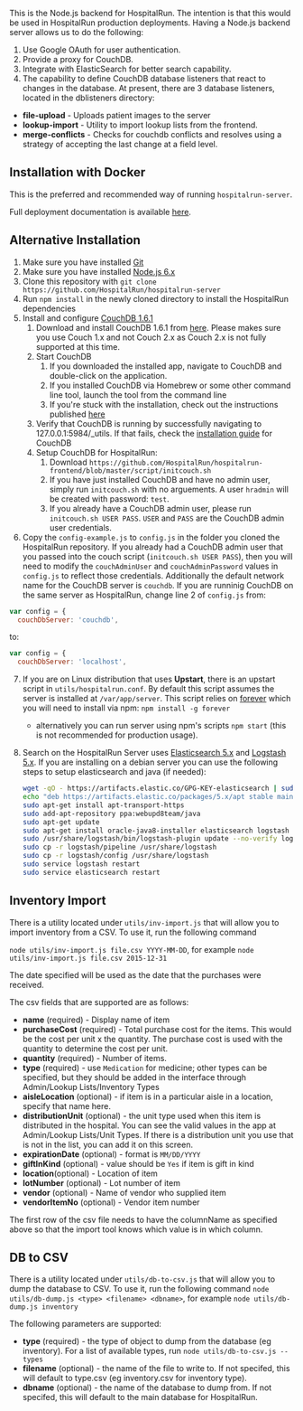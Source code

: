 This is the Node.js backend for HospitalRun.  The intention is that this would be used in HospitalRun production deployments. Having a Node.js backend server allows us to do the following:

1. Use Google OAuth for user authentication.
2. Provide a proxy for CouchDB.
3. Integrate with ElasticSearch for better search capability.
4. The capability to define CouchDB database listeners that react to changes in the database.  At present, there are 3 database listeners, located in the dblisteners directory:
 * **file-upload** - Uploads patient images to the server
 * **lookup-import** - Utility to import lookup lists from the frontend.
 * **merge-conflicts** - Checks for couchdb conflicts and resolves using a strategy of accepting the last change at a field level.

## Installation with Docker
This is the preferred and recommended way of running `hospitalrun-server`.

Full deployment documentation is available [here](https://github.com/HospitalRun/hospitalrun-server/blob/master/DEPLOYMENT_GUIDE.md).

## Alternative Installation
1. Make sure you have installed [Git](https://git-scm.com/book/en/v2/Getting-Started-Installing-Git)
2. Make sure you have installed [Node.js 6.x](https://nodejs.org/en/download/)
3. Clone this repository with `git clone https://github.com/HospitalRun/hospitalrun-server`
4. Run `npm install` in the newly cloned directory to install the HospitalRun dependencies
5. Install and configure [CouchDB 1.6.1](http://couchdb.apache.org/)
    1. Download and install CouchDB 1.6.1 from [here](http://couchdb.apache.org/#download). Please makes sure you use Couch 1.x and not Couch 2.x as Couch 2.x is not fully supported at this time.
    2. Start CouchDB
        1. If you downloaded the installed app, navigate to CouchDB and double-click on the application.
        2. If you installed CouchDB via Homebrew or some other command line tool, launch the tool from the command line
        3. If you're stuck with the installation, check out the instructions published [here](http://docs.couchdb.org/en/1.6.1/install/index.html)
    3. Verify that CouchDB is running by successfully navigating to 127.0.0.1:5984/_utils. If that fails, check the [installation guide](http://docs.couchdb.org/en/1.6.1/install/index.html) for CouchDB
    4. Setup CouchDB for HospitalRun:
        1. Download `https://github.com/HospitalRun/hospitalrun-frontend/blob/master/script/initcouch.sh`
        2. If you have just installed CouchDB and have no admin user, simply run `initcouch.sh` with no arguements.  A user `hradmin` will be created with password: `test`.
        2. If you already have a CouchDB admin user, please run `initcouch.sh USER PASS`.  `USER` and `PASS` are the CouchDB admin user credentials.
6. Copy the `config-example.js` to `config.js` in the folder you cloned the HospitalRun repository. If you already had a CouchDB admin user that you passed into the couch script (`initcouch.sh USER PASS`), then you will need to modify the `couchAdminUser` and `couchAdminPassword` values in `config.js` to reflect those credentials.  Additionally the default network name for the CouchDB server is `couchdb`.  If you are runninig CouchDB on the same server as HospitalRun, change line 2 of `config.js` from:
```js
var config = {
  couchDbServer: 'couchdb',
```
to:
```js
var config = {
  couchDbServer: 'localhost',
```
7. If you are on Linux distribution that uses **Upstart**, there is an upstart script in `utils/hospitalrun.conf`.  By default this script assumes the server is installed at `/var/app/server`. This script relies on [forever](https://github.com/foreverjs/forever) which you will need to install via npm: `npm install -g forever`
   * alternatively you can run server using npm's scripts `npm start` (this is not recommended for production usage).
8. Search on the HospitalRun Server uses [Elasticsearch 5.x](https://www.elastic.co/products/elasticsearch) and [Logstash 5.x](https://www.elastic.co/products/logstash). If you are installing on a debian server you can use the following steps to setup elasticsearch and java (if needed):

    ```bash
    wget -qO - https://artifacts.elastic.co/GPG-KEY-elasticsearch | sudo apt-key add -
    echo "deb https://artifacts.elastic.co/packages/5.x/apt stable main" | sudo tee -a /etc/apt/sources.list.d/elastic-5.x.list
    sudo apt-get install apt-transport-https
    sudo add-apt-repository ppa:webupd8team/java
    sudo apt-get update
    sudo apt-get install oracle-java8-installer elasticsearch logstash
    sudo /usr/share/logstash/bin/logstash-plugin update --no-verify logstash-input-couchdb_changes
    sudo cp -r logstash/pipeline /usr/share/logstash
    sudo cp -r logstash/config /usr/share/logstash
    sudo service logstash restart
    sudo service elasticsearch restart
    ```

## Inventory Import
There is a utility located under `utils/inv-import.js` that will allow you to import inventory from a CSV.  To use it, run the following command

`node utils/inv-import.js file.csv YYYY-MM-DD`, for example `node utils/inv-import.js file.csv 2015-12-31`

The date specified will be used as the date that the purchases were received.

The csv fields that are supported are as follows:

- **name** (required) - Display name of item
- **purchaseCost** (required) - Total purchase cost for the items.  This would be the cost per unit x the quantity.  The purchase cost is used with the quantity to determine the cost per unit.
- **quantity** (required) - Number of items.
- **type** (required) - use `Medication` for medicine; other types can be specified, but they should be added in the interface through Admin/Lookup Lists/Inventory Types
-  **aisleLocation** (optional) - if item is in a particular aisle in a location, specify that name here.
- **distributionUnit** (optional) - the unit type used when this item is distributed in the hospital.  You can see the valid values in the app at Admin/Lookup Lists/Unit Types.  If there is a distribution unit you use that is not in the list, you can add it on this screen.
- **expirationDate** (optional) - format is `MM/DD/YYYY`
- **giftInKind** (optional) - value should be `Yes` if item is gift in kind
- **location**(optional) - Location of item
- **lotNumber** (optional) - Lot number of item
- **vendor** (optional) - Name of vendor who supplied item
- **vendorItemNo** (optional) - Vendor item number

The first row of the csv file needs to have the columnName as specified above so that the import tool knows which value is in which column.

## DB to CSV
There is a utility located under `utils/db-to-csv.js` that will allow you to dump the database to CSV.  To use it, run the following command
`node utils/db-dump.js <type> <filename> <dbname>`, for example `node utils/db-dump.js inventory`

The following parameters are supported:

-  **type** (required) - the type of object to dump from the database (eg inventory).  For a list of available types, run `node utils/db-to-csv.js --types`
- **filename** (optional) - the name of the file to write to.  If not specifed, this will default to type.csv (eg inventory.csv for inventory type).
- **dbname** (optional) - the name of the database to dump from.  If not specifed, this will default to the main database for HospitalRun.
